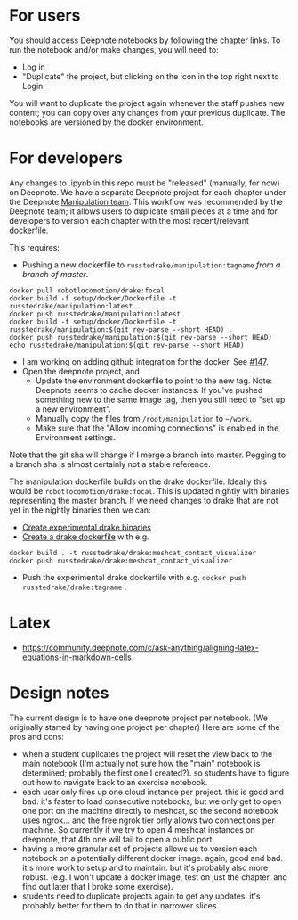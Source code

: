 # For users

You should access Deepnote notebooks by following the chapter links.  To run the notebook and/or make changes, you will need to:
- Log in
- "Duplicate" the project, but clicking on the icon in the top right next to Login.

You will want to duplicate the project again whenever the staff pushes new content; you can copy over any changes from your previous duplicate.  The notebooks are versioned by the docker environment.

# For developers

Any changes to .ipynb in this repo must be "released" (manually, for now) on Deepnote.  We have a separate Deepnote project for each chapter under the Deepnote [Manipulation team](https://deepnote.com/dashboard/Manipulation/projects).  This workflow was recommended by the Deepnote team; it allows users to duplicate small pieces at a time and for developers to version each chapter with the most recent/relevant dockerfile.

This requires:
- Pushing a new dockerfile to `russtedrake/manipulation:tagname` *from a branch of master*. 
```
docker pull robotlocomotion/drake:focal
docker build -f setup/docker/Dockerfile -t russtedrake/manipulation:latest .
docker push russtedrake/manipulation:latest
docker build -f setup/docker/Dockerfile -t russtedrake/manipulation:$(git rev-parse --short HEAD) .
docker push russtedrake/manipulation:$(git rev-parse --short HEAD)
echo russtedrake/manipulation:$(git rev-parse --short HEAD)
```
  - I am working on adding github integration for the docker.  See [#147](https://github.com/RussTedrake/manipulation/issues/147).
- Open the deepnote project, and
  - Update the environment dockerfile to point to the new tag.  Note: Deepnote seems to cache docker instances.  If you've pushed something new to the same image tag, then you still need to "set up a new environment". 
  - Manually copy the files from `/root/manipulation` to `~/work`.
  - Make sure that the "Allow incoming connections" is enabled in the Environment settings.

Note that the git sha will change if I merge a branch into master.  Pegging to a branch sha is almost certainly not a stable reference.

The manipulation dockerfile builds on the drake dockerfile.  Ideally this would be `robotlocomotion/drake:focal`.  This is updated nightly with binaries representing the master branch.  If we need changes to drake that are not yet in the nightly binaries then we can:
- [Create experimental drake binaries](https://drake.mit.edu/jenkins.html#building-binary-packages-on-demand)
- [Create a drake dockerfile](https://github.com/RobotLocomotion/drake/tree/master/tools/install/dockerhub/focal) with e.g.
```
docker build . -t russtedrake/drake:meshcat_contact_visualizer
docker push russtedrake/drake:meshcat_contact_visualizer
```
- Push the experimental drake dockerfile with e.g. `docker push russtedrake/drake:tagname` .


# Latex

- https://community.deepnote.com/c/ask-anything/aligning-latex-equations-in-markdown-cells

# Design notes

The current design is to have one deepnote project per notebook.  (We originally started by having one project per chapter)  Here are some of the pros and cons:
- when a student duplicates the project will reset the view back to the main notebook (I'm actually not sure how the "main" notebook is determined; probably the first one I created?).  so students have to figure out how to navigate back to an exercise notebook.
- each user only fires up one cloud instance per project.  this is good and bad.  it's faster to load consecutive notebooks, but we only get to open one port on the machine directly to meshcat, so the second notebook uses ngrok... and the free ngrok tier only allows two connections per machine.  So currently if we try to open 4 meshcat instances on deepnote, that 4th one will fail to open a public port.
- having a more granular set of projects allows us to version each notebook on a potentially different docker image.  again, good and bad.  it's more work to setup and to maintain.  but it's probably also more robust.  (e.g. I won't update a docker image, test on just the chapter, and find out later that I broke some exercise).
- students need to duplicate projects again to get any updates.  it's probably better for them to do that in narrower slices.
  